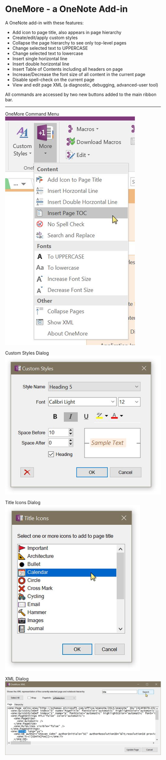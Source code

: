 ﻿# OneMore - a OneNote Add-in

A OneNote add-in with these features:

* Add icon to page title, also appears in page hierarchy
* Create/edit/apply custom styles
* Collapse the page hierarchy to see only top-level pages
* Change selected text to UPPERCASE
* Change selected text to lowercase
* Insert single horizontal line
* Insert double horizontal line
* Insert Table of Contents including all headers on page
* Increase/Decrease the font size of all content in the current page
* Disable spell-check on the current page
* View and edit page XML (a diagnostic, debugging, advanced-user tool)

All commands are accessed by two new buttons added to the main ribbon bar.

---

OneMore Command Menu 
![Command Menu](Screenshots/MoreMenu.jpg)

Custom Styles Dialog
![Styles Dialog](Screenshots/CustomStylesDialog.jpg)

Title Icons Dialog
![Title Icon Dialog](Screenshots/TitleIconsDialog.jpg)

XML Dialog
![XML Dialog](Screenshots/XmlDialog.jpg)



